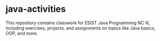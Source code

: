 # java-activities
This repository contains classwork for ESIST Java Programming NC III, including exercises, projects, and assignments on topics like Java basics, OOP, and more.
